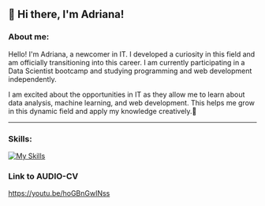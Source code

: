 ## 👋 Hi there, I'm Adriana!

<!--
**adi-0402/adi-0402** is a ✨ _special_ ✨ repository because its `README.md` (this file) appears on your GitHub profile.
-->

### About me:
Hello! I'm Adriana, a newcomer in IT. I developed a curiosity in this field and am officially transitioning into this career. I am currently participating in a Data Scientist bootcamp and studying programming and web development independently.

I am excited about the opportunities in IT as they allow me to learn about data analysis, machine learning, and web development. This helps me grow in this dynamic field and apply my knowledge creatively.🥰

---

### Skills:
   [![My Skills](https://skillicons.dev/icons?i=py,html,css,js,github&theme=light)](https://skillicons.dev)

### Link to AUDIO-CV 
   https://youtu.be/hoGBnGwINss
